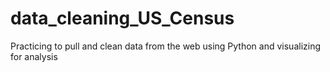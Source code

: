 # data_cleaning_US_Census
Practicing to pull and clean data from the web using Python and visualizing for analysis
